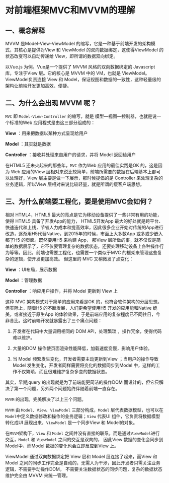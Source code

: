 # 对前端框架MVC和MVVM的理解
## 一、概念解释
MVVM 是Model-View-ViewModel 的缩写，它是一种基于前端开发的架构模式，其核心是提供对View 和 ViewModel 的双向数据绑定，这使得ViewModel 的状态改变可以自动传递给 View，即所谓的数据双向绑定。

以Vue.js 为例。Vue是一个提供了 MVVM 风格的双向数据绑定的 Javascript 库，专注于View 层。它的核心是 MVVM 中的 VM，也就是 ViewModel。 ViewModel负责连接 View 和 Model，保证视图和数据的一致性，这种轻量级的架构让前端开发更加高效、便捷。

## 二、为什么会出现 MVVM 呢？
`MVC` 即 `Model-View-Controller` 的缩写，就是 模型—视图—控制器，也就是说一个标准的Web 应用程式是由这三部分组成的：

**View** ：用来把数据以某种方式呈现给用户  

**Model** ：其实就是数据  

**Controller** ：接收并处理来自用户的请求，并将 Model 返回给用户  

在HTML5 还未火起来的那些年，`MVC` 作为Web 应用的最佳实践是OK 的，这是因为 Web 应用的View 层相对来说比较简单，前端所需要的数据在后端基本上都可以处理好，View 层主要是做一下展示，那时候提倡的是 Controller 来处理复杂的业务逻辑，所以View 层相对来说比较轻量，就是所谓的瘦客户端思想。

## 三、为什么前端要工程化，要是使用MVC会如何？
相对 HTML4，HTML5 最大的亮点是它为移动设备提供了一些非常有用的功能，使得 HTML5 具备了开发App的能力， HTML5开发App 最大的好处就是跨平台、快速迭代和上线，节省人力成本和提高效率，因此很多企业开始对传统的App进行改造，逐渐用H5代替Native，到2015年的时候，市面上大多数App 或多或少嵌入都了H5 的页面。既然要用H5 来构建 App， 那View 层所做的事，就不仅仅是简单的数据展示了，它不仅要管理复杂的数据状态，还要处理移动设备上各种操作行为等等。因此，前端也需要工程化，也需要一个类似于MVC 的框架来管理这些复杂的逻辑，使开发更加高效。 但这里的 MVC 又稍微发了点变化：

**View** ：UI布局，展示数据  

**Model** ：管理数据  

**Controller** ：响应用户操作，并将 Model 更新到 View 上  

这种 MVC 架构模式对于简单的应用来看是OK 的，也符合软件架构的分层思想。 但实际上，随着H5 的不断发展，人们更希望使用H5 开发的应用能和Native 媲美，或者接近于原生App 的体验效果，于是前端应用的复杂程度已不同往日，今非昔比。这时前端开发就暴露出了三个痛点问题：

1. 开发者在代码中大量调用相同的 DOM API，处理繁琐 ，操作冗余，使得代码难以维护。

2. 大量的DOM 操作使页面渲染性能降低，加载速度变慢，影响用户体验。

3. 当 Model 频繁发生变化，开发者需要主动更新到View ；当用户的操作导致 Model 发生变化，开发者同样需要将变化的数据同步到Model 中，这样的工作不仅繁琐，而且很难维护复杂多变的数据状态。

其实，早期jquery 的出现就是为了前端能更简洁的操作DOM 而设计的，但它只解决了第一个问题，另外两个问题始终伴随着前端一直存在。  

`MVVM` 的出现，完美解决了以上三个问题。  

`MVVM` 由 `Model`、`View`、`ViewModel` 三部分构成，`Model` 层代表数据模型，也可以在`Model`中定义数据修改和操作的业务逻辑；`View` 代表UI 组件，它负责将数据模型转化成UI 展现出来，`ViewModel` 是一个同步View 和 Model的对象。

在`MVVM`架构下，`View` 和 `Model` 之间并没有直接的联系，而是通过`ViewModel`进行交互，`Model` 和 `ViewModel` 之间的交互是双向的， 因此View 数据的变化会同步到Model中，而Model 数据的变化也会立即反应到View 上。

ViewModel 通过双向数据绑定把 View 层和 Model 层连接了起来，而View 和 Model 之间的同步工作完全是自动的，无需人为干涉，因此开发者只需关注业务逻辑，不需要手动操作DOM， 不需要关注数据状态的同步问题，复杂的数据状态维护完全由 MVVM 来统一管理。
